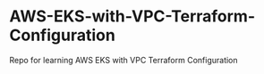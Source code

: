 # AWS-EKS-with-VPC-Terraform-Configuration
Repo for learning AWS EKS with VPC Terraform Configuration

